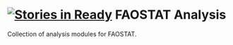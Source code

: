 [![Stories in Ready](https://badge.waffle.io/FAOSTAT3/analysis.png?label=ready&title=Ready)](https://waffle.io/FAOSTAT3/analysis)
FAOSTAT Analysis
================
Collection of analysis modules for FAOSTAT.